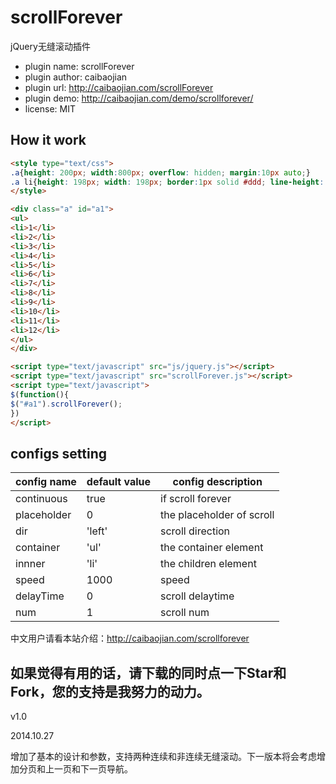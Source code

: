 scrollForever
=============

jQuery无缝滚动插件
- plugin name: scrollForever
- plugin author: caibaojian
- plugin url: http://caibaojian.com/scrollForever
- plugin demo: http://caibaojian.com/demo/scrollforever/
- license: MIT

## How it work

```html
<style type="text/css">
.a{height: 200px; width:800px; overflow: hidden; margin:10px auto;}
.a li{height: 198px; width: 198px; border:1px solid #ddd; line-height: 2.4; font-size: 30px; text-align: center; float: left;}
</style>

<div class="a" id="a1">
<ul>
<li>1</li>
<li>2</li>
<li>3</li>
<li>4</li>
<li>5</li>
<li>6</li>
<li>7</li>
<li>8</li>
<li>9</li>
<li>10</li>
<li>11</li>
<li>12</li>
</ul>
</div>

<script type="text/javascript" src="js/jquery.js"></script>
<script type="text/javascript" src="scrollForever.js"></script>
<script type="text/javascript">
$(function(){
$("#a1").scrollForever();
})
</script>
```



## configs setting


| config name | default value | config description        |
|-------------|---------------|---------------------------|
| continuous  | true          | if scroll forever         |
| placeholder | 0             | the placeholder of scroll |
| dir         | 'left'        | scroll direction          |
| container   | 'ul'          | the container element     |
| innner      | 'li'          | the children element      |
| speed       | 1000          | speed                     |
| delayTime   | 0             | scroll delaytime          |
| num         | 1             | scroll num                |

中文用户请看本站介绍：http://caibaojian.com/scrollforever 

## 如果觉得有用的话，请下载的同时点一下Star和Fork，您的支持是我努力的动力。

v1.0

2014.10.27

增加了基本的设计和参数，支持两种连续和非连续无缝滚动。下一版本将会考虑增加分页和上一页和下一页导航。
